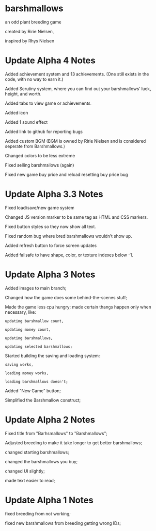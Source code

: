 # barshmallows
 an odd plant breeding game

created by Ririe Nielsen,

inspired by Rhys Nielsen

# Update Alpha 4 Notes

Added achievement system and 13 achievements. (One still exists in the code, with no way to earn it.)

Added Scrutiny system, where you can find out your barshmallows' luck, height, and worth.

Added tabs to view game or achievements.

Added icon

Added 1 sound effect

Added link to github for reporting bugs

Added custom BGM (BGM is owned by Ririe Nielsen and is considered seperate from Barshmallows.)

Changed colors to be less extreme

Fixed selling barshmallows (again)

Fixed new game buy price and reload resetting buy price bug

# Update Alpha 3.3 Notes
Fixed load/save/new game system

Changed JS version marker to be same tag as HTML and CSS markers.

Fixed button styles so they now show all text.

Fixed random bug where bred barshmallows wouldn't show up.

Added refresh button to force screen updates

Added failsafe to have shape, color, or texture indexes below -1.

# Update Alpha 3 Notes
Added images to main branch;

Changed how the game does some behind-the-scenes stuff;

Made the game less cpu hungry; made certain thangs happen only when necessary, like:

    updating barshmallow count,

    updating money count,

    updating barshmallows,

    updating selected barshmallows;

Started building the saving and loading system:

    saving works,

    loading money works,

    loading barshmallows doesn't;

Added "New Game" button;

Simplified the Barshmallow construct;

# Update Alpha 2 Notes

Fixed title from "Barhsmallows" to "Barshmallows";

Adjusted breeding to make it take longer to get better barshmallows;

changed starting barshmallows;

changed the barshmallows you buy;

changed UI slightly;

made text easier to read;

# Update Alpha 1 Notes

fixed breeding from not working;

fixed new barshmallows from breeding getting wrong IDs;

